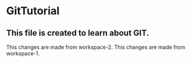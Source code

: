 # GitTutorial

## This file is created to learn about GIT.

This changes are made from workspace-2.
This changes are made from workspace-1.
